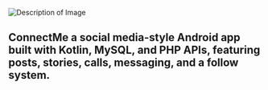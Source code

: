![Description of Image](https://www.shaffinx.works/ImageArr/codelab1.jpg)
## ConnectMe a social media-style Android app built with Kotlin, MySQL, and PHP APIs, featuring posts, stories, calls, messaging, and a follow system.
